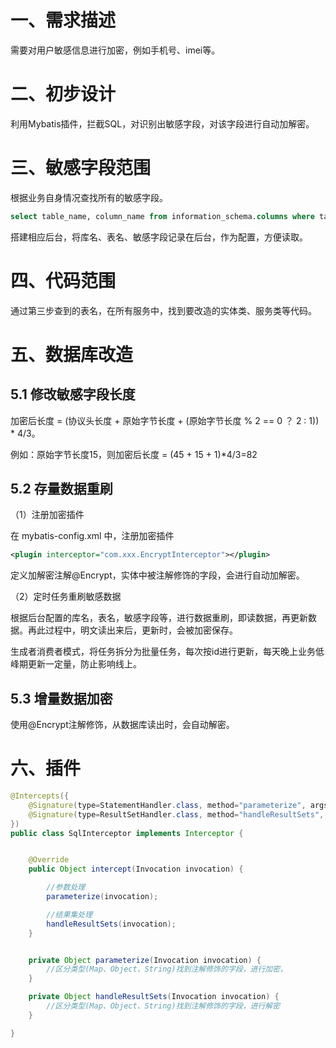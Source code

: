 # 一、需求描述

需要对用户敏感信息进行加密，例如手机号、imei等。

# 二、初步设计

利用Mybatis插件，拦截SQL，对识别出敏感字段，对该字段进行自动加解密。

# 三、敏感字段范围

根据业务自身情况查找所有的敏感字段。

```sql
select table_name, column_name from information_schema.columns where table_schema = `库名` and column_name like '%phone%';
```

搭建相应后台，将库名、表名、敏感字段记录在后台，作为配置，方便读取。

# 四、代码范围

通过第三步查到的表名，在所有服务中，找到要改造的实体类、服务类等代码。

# 五、数据库改造

## 5.1 修改敏感字段长度

加密后长度 = (协议头长度 + 原始字节长度 + (原始字节长度 % 2 == 0 ？ 2 : 1)) * 4/3。

例如：原始字节长度15，则加密后长度 = (45 + 15 + 1)*4/3=82

## 5.2 存量数据重刷

（1）注册加密插件

在 mybatis-config.xml 中，注册加密插件

```xml
<plugin interceptor="com.xxx.EncryptInterceptor"></plugin>
```

定义加解密注解@Encrypt，实体中被注解修饰的字段，会进行自动加解密。

（2）定时任务重刷敏感数据

根据后台配置的库名，表名，敏感字段等，进行数据重刷，即读数据，再更新数据。再此过程中，明文读出来后，更新时，会被加密保存。

生成者消费者模式，将任务拆分为批量任务，每次按id进行更新，每天晚上业务低峰期更新一定量，防止影响线上。

## 5.3 增量数据加密

使用@Encrypt注解修饰，从数据库读出时，会自动解密。

# 六、插件

```java
@Intercepts({
    @Signature(type=StatementHandler.class, method="parameterize", args={statement.class}),
    @Signature(type=ResultSetHandler.class, method="handleResultSets", args = {Statement.class})
})
public class SqlInterceptor implements Interceptor {


    @Override
    public Object intercept(Invocation invocation) {

        //参数处理
        parameterize(invocation);

        //结果集处理
        handleResultSets(invocation);
    }


    private Object parameterize(Invocation invocation) {
        //区分类型(Map、Object、String)找到注解修饰的字段，进行加密，
    }

    private Object handleResultSets(Invocation invocation) {
        //区分类型(Map、Object、String)找到注解修饰的字段，进行解密
    }

}
```